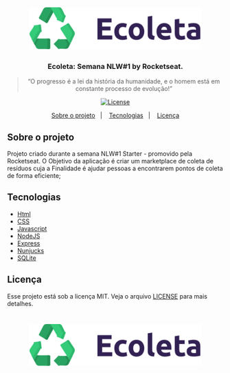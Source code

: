 <h1 align="center">
    <img alt="Ecoleta" src="https://raw.githubusercontent.com/glaubermlira/Project-Ecoleta-NLW-1-/bf80434176178a332ec1574c77dd04c1ab262830/public/assets/logo.svg" width="400px" />
</h1>


<h3 align="center">
    Ecoleta: Semana NLW#1  by Rocketseat.
</h3>

<blockquote align="center">“O progresso é a lei da história da humanidade, e o homem está em constante processo de evolução!”</blockquote>

<p align="center">

  <a href="LICENSE" >
    <img alt="License" src="https://img.shields.io/badge/license-MIT-%23F8952D">
  </a>

</p>

<p align="center">
  <a href="#sobre-o-projeto">Sobre o projeto</a>&nbsp;&nbsp;&nbsp;|&nbsp;&nbsp;&nbsp;
  <a href="#tecnologias">Tecnologias</a>&nbsp;&nbsp;&nbsp;|&nbsp;&nbsp;&nbsp;
  <a href="#licença">Licença</a>
</p>

## Sobre o projeto 

Projeto criado durante a semana NLW#1 Starter - promovido pela Rocketseat. O Objetivo da aplicação é criar um marketplace de coleta de resíduos cuja a Finalidade é ajudar pessoas a encontrarem pontos de coleta de forma eficiente;


## Tecnologias

 - [Html](#)
 - [CSS](#)
 - [Javascript](#)
 - [NodeJS](#)
 - [Express](#)
 - [Nunjucks](#)
 - [SQLite](#)

 ## Licença

Esse projeto está sob a licença MIT. Veja o arquivo [LICENSE](../LICENSE) para mais detalhes.


<h1 align="center">
    <img alt="Ecoleta" src="https://raw.githubusercontent.com/glaubermlira/Project-Ecoleta-NLW-1-/bf80434176178a332ec1574c77dd04c1ab262830/public/assets/logo.svg" width="400px" />
</h1>










